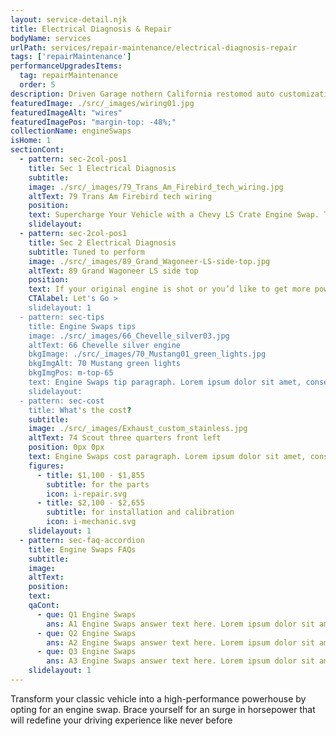```yaml
---
layout: service-detail.njk
title: Electrical Diagnosis & Repair
bodyName: services
urlPath: services/repair-maintenance/electrical-diagnosis-repair
tags: ['repairMaintenance']
performanceUpgradesItems:
  tag: repairMaintenance
  order: 5
description: Driven Garage nothern California restomod auto customization and repair shop
featuredImage: ./src/_images/wiring01.jpg
featuredImageAlt: "wires"
featuredImagePos: "margin-top: -48%;"
collectionName: engineSwaps
isHome: 1
sectionCont:
  - pattern: sec-2col-pos1
    title: Sec 1 Electrical Diagnosis
    subtitle: 
    image: ./src/_images/79_Trans_Am_Firebird_tech_wiring.jpg
    altText: 79 Trans Am Firebird tech wiring
    position: 
    text: Supercharge Your Vehicle with a Chevy LS Crate Engine Swap. This beast is no joke when it comes to power. We're talking up to a mind-blowing 525 horsepower and 485 ft-lbs of torque. Say goodbye to sluggish starts and hello to lightning-fast acceleration!
    slidelayout:
  - pattern: sec-2col-pos1
    title: Sec 2 Electrical Diagnosis
    subtitle: Tuned to perform
    image: ./src/_images/89_Grand_Wagoneer-LS-side-top.jpg
    altText: 89 Grand Wagoneer LS side top
    position: 
    text: If your original engine is shot or you’d like to get more power and performance. we’ll work with you revitalize your classic ride.
    CTAlabel: Let's Go >
    slidelayout: 1
  - pattern: sec-tips
    title: Engine Swaps tips
    image: ./src/_images/66_Chevelle_silver03.jpg
    altText: 66 Chevelle silver engine
    bkgImage: ./src/_images/70_Mustang01_green_lights.jpg
    bkgImgAlt: 70 Mustang green lights
    bkgImgPos: m-top-65
    text: Engine Swaps tip paragraph. Lorem ipsum dolor sit amet, consectetur adipiscing elit. Cras vitae dolor id enim iaculis bibendum. Fusce ut pellentesque erat. Nunc vitae viverra massa. Duis placerat a augue in eleifend. Pellentesque ut neque ex. Ut non nisi ultrices, tincidunt nunc vitae, tincidunt orci. Donec cursus sagittis felis sed tempus. Ut et viverra arcu.
    slidelayout:
  - pattern: sec-cost
    title: What's the cost?
    subtitle: 
    image: ./src/_images/Exhaust_custom_stainless.jpg
    altText: 74 Scout three quarters front left
    position: 0px 0px
    text: Engine Swaps cost paragraph. Lorem ipsum dolor sit amet, consectetur adipiscing elit. Cras vitae dolor id enim iaculis bibendum. Fusce ut pellentesque erat. Nunc vitae viverra massa. Duis placerat a augue in eleifend. Pellentesque ut neque ex. Ut non nisi ultrices, tincidunt nunc vitae, tincidunt orci. Donec cursus sagittis felis sed tempus. Ut et viverra arcu.
    figures:
      - title: $1,100 - $1,855
        subtitle: for the parts
        icon: i-repair.svg
      - title: $2,100 - $2,655
        subtitle: for installation and calibration
        icon: i-mechanic.svg
    slidelayout: 1
  - pattern: sec-faq-accordion
    title: Engine Swaps FAQs
    subtitle: 
    image: 
    altText: 
    position: 
    text: 
    qaCont:
      - que: Q1 Engine Swaps
        ans: A1 Engine Swaps answer text here. Lorem ipsum dolor sit amet, consectetur adipiscing elit. Cras vitae dolor id enim iaculis bibendum. Fusce ut pellentesque erat.
      - que: Q2 Engine Swaps
        ans: A2 Engine Swaps answer text here. Lorem ipsum dolor sit amet, consectetur adipiscing elit. Cras vitae dolor id enim iaculis bibendum. Fusce ut pellentesque erat.
      - que: Q3 Engine Swaps
        ans: A3 Engine Swaps answer text here. Lorem ipsum dolor sit amet, consectetur adipiscing elit. Cras vitae dolor id enim iaculis bibendum. Fusce ut pellentesque erat.
    slidelayout: 1
---
```


Transform your classic vehicle into a high-performance powerhouse by opting for an engine swap. Brace yourself for an surge in horsepower that will redefine your driving experience like never before